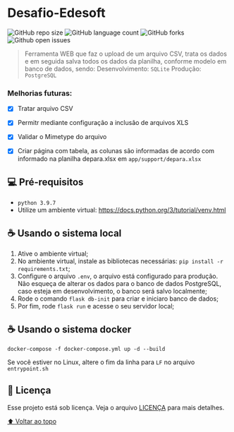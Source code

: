 # Desafio-Edesoft


![GitHub repo size](https://img.shields.io/github/repo-size/alehkiz/teste_edesoft_backend?style=for-the-badge)
![GitHub language count](https://img.shields.io/github/languages/count/alehkiz/teste_edesoft_backend?style=for-the-badge)
![GitHub forks](https://img.shields.io/github/forks/alehkiz/teste_edesoft_backend?style=for-the-badge)
![Github open issues](https://img.shields.io/github/issues/alehkiz/teste_edesoft_backend?style=for-the-badge)


> Ferramenta WEB que faz o upload de um arquivo CSV, trata os dados e em seguida salva todos os dados da planilha, conforme modelo em banco de dados, sendo:
> Desenvolvimento: `SQLite` Produção: `PostgreSQL`

### Melhorias futuras:

- [x] Tratar arquivo CSV
- [x] Permitr mediante configuração a inclusão de arquivos XLS
- [x] Validar o Mimetype do arquivo
- [x] Criar página com tabela, as colunas são informadas de acordo com informado na planilha depara.xlsx em `app/support/depara.xlsx`


## 💻 Pré-requisitos

* `python 3.9.7`
* Utilize um ambiente virtual: https://docs.python.org/3/tutorial/venv.html

## ☕ Usando o sistema local

1. Ative o ambiente virtual;
2. No ambiente virtual, instale as bibliotecas necessárias: `pip install -r requirements.txt`;
3. Configure o arquivo `.env`, o arquivo está configurado para produção. Não esqueça de alterar os dados para o banco de dados PostgreSQL, caso esteja em desenvolvimento, o banco será salvo localmente;
4. Rode o comando `flask db-init` para criar e iniciaro banco de dados;
5. Por fim, rode `flask run` e acesse o seu servidor local;

## ☕ Usando o sistema docker

```
docker-compose -f docker-compose.yml up -d --build
```

Se você estiver no Linux, altere o fim da linha para `LF` no arquivo `entrypoint.sh`

## 📝 Licença

Esse projeto está sob licença. Veja o arquivo [LICENÇA](LICENSE) para mais detalhes.

[⬆ Voltar ao topo](#teste_edesoft_backend)<br>
